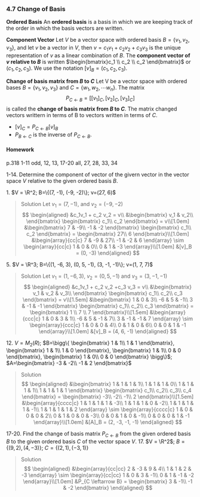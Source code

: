 ### 4.7 Change of Basis

**Ordered Basis**
An **ordered basis** is a basis in which we are keeping track of the order in which the basis vectors are written.

**Component Vector**
Let $V$ be a vector space with ordered basis $B = \{v_1, v_2, v_3\}$, and let $v$ be a vector in $V$, then $v = c_1v_1 + c_2v_2 + c_3v_3$ is the unique representation of $v$ as a linear combination of $B$.
The **component vector of $v$ relative to $B$** is written $\begin{bmatrix}c_1 \\ c_2 \\ c_2 \end{bmatrix}$ or $(c_1, c_2, c_3)$.
We use the notation $[v]_B = (c_1, c_2, c_3)$.

**Change of basis matrix from $B$ to $C$**
Let V be a vector space with ordered bases $B = \{v_1, v_2, v_3\}$ and $C=\{w_1, w_2, \cdots w_n\}$. The matrix
$$
P_{C \leftarrow B} = [[v_1]_C, [v_2]_C, [v_3]_C]
$$
is called the **change of basis matrix from $B$ to $C$**.
The matrix changed vectors writtern in terms of B to vectors written in terms of $C$.
+ $[v]_C = P_{C \leftarrow B} [v]_B$
+ $P_{B \leftarrow C}$ is the inverse of $P_{C \leftarrow B}$.

#### Homework
p.318 1-11 odd, 12, 13, 17-20 all, 27, 28, 33, 34

1-14\. Determine the component of vector of the givern vector in the vector space $V$ relative to the given ordered basis $B$.

1\. $V = \R^2; B=\{(7, -1), (-9, -2)\}; v=(27, 6)$
>Solution
Let $v_1 = (7, -1)$, and $v_2 = (-9, -2)$
$$
\begin{aligned}
&c_1v_1 + c_2 v_2 = v\\
&\begin{bmatrix}
v_1 & v_2\\
\end{bmatrix}
\begin{bmatrix}
c_1\\
c_2
\end{bmatrix} = v\\[1.0em]
&\begin{bmatrix}
7 & -9\\
-1 & -2
\end{bmatrix}
\begin{bmatrix}
c_1\\
c_2
\end{bmatrix} = \begin{bmatrix}
27\\
6
\end{bmatrix}\\[1.0em]
&\begin{array}{cc|c}
7 & -9 & 27\\
-1 & -2 & 6
\end{array}
\sim
\begin{array}{cc|c}
1 & 0 & 0\\
0 & 1 & -3
\end{array}\\[1.0em]
&[v]_B = (0, -3)
\end{aligned}
$$

5\. $V = \R^3; B=\{(1, -6, 3), (0, 5, -1), (3, -1, -1)\}; v=(1, 7, 7)$
>Solution
Let $v_1 = (1, -6, 3)$, $v_2 = (0, 5, -1)$ and $v_3=(3, -1, -1)$
$$
\begin{aligned}
&c_1v_1 + c_2 v_2 +c_3 v_3 = v\\
&\begin{bmatrix}
v_1 & v_2 & v_3\\
\end{bmatrix}
\begin{bmatrix}
c_1\\ c_2\\ c_3
\end{bmatrix} = v\\[1.5em]
&\begin{bmatrix}
1 & 0 & 3\\
-6 & 5 & -1\\
3 & -1 & -1
\end{bmatrix}
\begin{bmatrix}
c_1\\ c_2\\ c_3
\end{bmatrix} =
\begin{bmatrix}
1 \\ 7 \\ 7
\end{bmatrix}\\[1.5em]
&\begin{array}{ccc|c}
1 & 0 & 3 & 1\\
-6 & 5 & -1 & 7\\
3 & -1 & -1 & 7
\end{array}
\sim
\begin{array}{ccc|c}
1 & 0 & 0 & 4\\
0 & 1 & 0 & 6\\
0 & 0 & 1 & -1
\end{array}\\[1.0em]
&[v]_B = (4, 6, -1)
\end{aligned}
$$

12\. $V=M_2(R)$; $B=\bigg\{
\begin{bmatrix}
1 & 1\\
1 & 1
\end{bmatrix},
\begin{bmatrix}
1 & 1\\
1 & 0
\end{bmatrix},
\begin{bmatrix}
1 & 1\\
0 & 0
\end{bmatrix},
\begin{bmatrix}
1 & 0\\
0 & 0
\end{bmatrix}
\bigg\}$; $A=\begin{bmatrix}
-3 & -2\\
-1 & 2
\end{bmatrix}$
>Solution
$$
\begin{aligned}
&\begin{bmatrix}
1 & 1 & 1 & 1\\
1 & 1 & 1 & 0\\
1 & 1 & 1 & 1\\
1 & 1 & 1 & 1
\end{bmatrix}
\begin{bmatrix}
c_1\\ c_2\\ c_3\\ c_4
\end{bmatrix} =
\begin{bmatrix}
-3\\ -2\\ -1\\ 2
\end{bmatrix}\\[1.5em]
&\begin{array}{cccc|c}
1 & 1 & 1 & 1 & -3\\
1 & 1 & 1 & 0 & -2\\
1 & 1 & 1 & 1 & -1\\
1 & 1 & 1 & 1 & 2
\end{array}
\sim
\begin{array}{cccc|c}
1 & 0 & 0 & 0 & 2\\
0 & 1 & 0 & 0 & -3\\
0 & 0 & 1 & 0 & -1\\
0 & 0 & 0 & 1 & -1
\end{array}\\[1.0em]
&[A]_B = (2, -3, -1, -1)
\end{aligned}
$$

17-20\. Find the change of basis matrix $P_{C \leftarrow B}$ from the given ordered basis $B$ to the given ordered basis $C$ of the vector space $V$.
17\. $V = \R^2$; $B=\{(9, 2), (4, -3)\}$; $C=\{(2, 1), (-3, 1)\}$
>Solution
$$
\begin{aligned}
&\begin{array}{cc|cc}
2 & -3 & 9 & 4\\
1 & 1 & 2 & -3
\end{array}
\sim
\begin{array}{cc|cc}
1 & 0 & 3 & -1\\
0 & 1 & -1 & -2
\end{array}\\[1.0em]
&P_{C \leftarrow B} = \begin{bmatrix}
3 & -1\\
-1 & -2
\end{bmatrix}
\end{aligned}
$$

